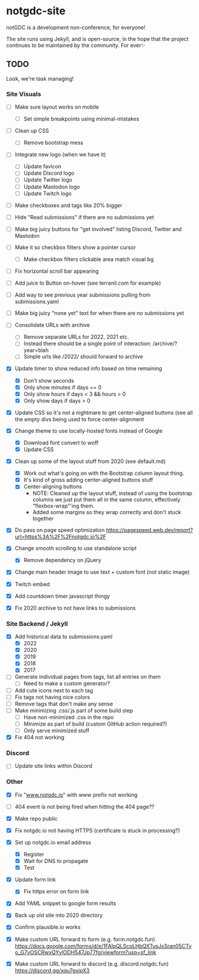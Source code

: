 # notgdc-site

notGDC is a development non-conference, for everyone!

The site runs using Jekyll, and is open-source, in the hope that the project
continues to be maintained by the community. For ever✨

## TODO

Look, we're task managing!

### Site Visuals

* [ ] Make sure layout works on mobile
  * [ ] Set simple breakpoints using minimal-mistakes
* [ ] Clean up CSS
  * [ ] Remove bootstrap mess
* [ ] Integrate new logo (when we have it)
  * [ ] Update favicon
  * [ ] Update Discord logo
  * [ ] Update Twitter logo
  * [ ] Update Mastodon logo
  * [ ] Update Twitch logo
* [ ] Make checkboxes and tags like 20% bigger
* [ ] Hide "Read submissions" if there are no submissions yet
* [ ] Make big juicy buttons for "get involved" listing Discord, Twitter and
  Mastodon
* [ ] Make it so checkbox filters show a pointer cursor
  * [ ] Make checkbox filters clickable area match visual bg
* [ ] Fix horizontal scroll bar appearing
* [ ] Add juice to Button on-hover (see terranil.com for example)
* [ ] Add way to see previous year submissions pulling from submissions.yaml 
* [ ] Make big juicy "none yet" text for when there are no submissions yet
* [ ] Consolidate URLs with archive
  * [ ] Remove separate URLs for 2022, 2021 etc.
  * [ ] Instead there should be a single point of interaction: /archive/?year=blah
  * [ ] Simple urls like /2022/ should forward to archive
* [x] Update timer to show reduced info based on time remaining
  * [x] Don't show seconds
  * [x] Only show minutes if days == 0
  * [x] Only show hours if days < 3 && hours > 0
  * [x] Only show days if days > 0
* [x] Update CSS so it's not a nightmare to get center-aligned buttons (see all the empty divs being used to force center-alignment
* [x] Change theme to use locally-hosted fonts instead of Google
  * [x] Download font convert to woff
  * [x] Update CSS
* [x] Clean up some of the layout stuff from 2020 (see default.md)
  * [x] Work out what's going on with the Bootstrap column layout thing.
  * [x] It's kind of gross adding center-aligned buttons stuff
  * [x] Center-aligning buttons
    * NOTE: Cleaned up the layout stuff, instead of using the bootstrap columns we just put them all in the same column, effectively "flexbox-wrap"'ing them.
    * Added some margins so they wrap correctly and don't stuck together
* [x] Do pass on page speed optimization https://pagespeed.web.dev/report?url=https%3A%2F%2Fnotgdc.io%2F
* [x] Change smooth scrolling to use standalone script
  * [x] Remove dependency on jQuery
* [x] Change main header image to use text + custom font (not static image)
* [x] Twitch embed
* [x] Add countdown timer javascript thingy
* [x] Fix 2020 archive to not have links to submissions


### Site Backend / Jekyll

* [x] Add historical data to submissions.yaml
  * [x] 2022
  * [x] 2020
  * [x] 2019
  * [x] 2018
  * [x] 2017
* [ ] Generate individual pages from tags, list all entries on them
  * [ ] Need to make a custom generator?
* [ ] Add cute icons next to each tag
* [ ] Fix tags not having nice colors
* [ ] Remove tags that don't make any sense
* [ ] Make minimizing .css/.js part of some build step
  * [ ] Have non-minimized .css in the repo
  * [ ] Minimize as part of build (custom GitHub action required?)
  * [ ] Only serve minimized stuff
* [x] Fix 404 not working

### Discord

* [ ] Update site links within Discord


### Other

* [x] Fix "www.notgdc.io" with www prefix not working
* [ ] 404 event is not being fired when hitting the 404 page??
* [x] Make repo public
* [x] Fix notgdc.io not having HTTPS (certificate is stuck in processing?)
* [x] Set up notgdc.io email address
  * [x] Register
  * [x] Wait for DNS to propagate
  * [x] Test
* [x] Update form link
  * [x] Fix https error on form link
* [x] Add YAML snippet to google form results
* [x] Back up old site into 2020 directory
* [x] Confirm plausible.io works
* [x] Make custom URL forward to form (e.g. form.notgdc.fun) https://docs.google.com/forms/d/e/1FAIpQLScoLHbQXTusJxSran05CTyo_G7vOSCRwxQYylODH547Jp77fg/viewform?usp=sf_link
* [x] Make custom URL forward to discord (e.g. discord.notgdc.fun) https://discord.gg/xqu7gxjpX3
 

